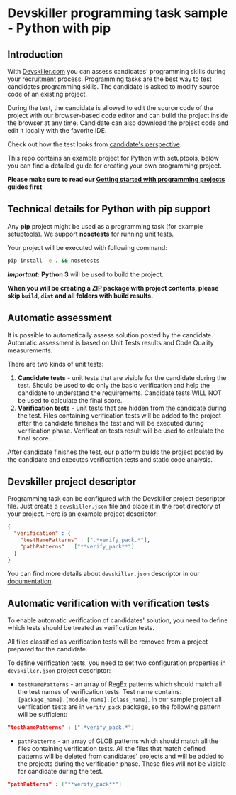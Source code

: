 # Devskiller programming task sample - Python with pip

## Introduction

With [Devskiller.com](https://devskiller.com) you can assess candidates' programming skills during your recruitment process. Programming tasks are the best way to test candidates programming skills. The candidate is asked to modify source code of an existing project.

During the test, the candidate is allowed to edit the source code of the project with our browser-based code editor and can build the project inside the browser at any time. Candidate can also download the project code and edit it locally with the favorite IDE.

Check out how the test looks from [candidate's perspective](https://help.devskiller.com/candidate-documentation/how-the-devskiller-test-looks-like-from-the-candidate-perspective).

This repo contains an example project for Python with setuptools, below you can find a detailed guide for creating your own programming project. 

**Please make sure to read our [Getting started with programming projects](https://docs.devskiller.com/programming_tasks/index.html) guides first**

## Technical details for Python with pip support

Any **pip** project might be used as a programming task (for example setuptools). We support **nosetests** for running unit tests.

Your project will be executed with following command:

```sh
pip install -e . && nosetests
```

***Important:*** **Python 3** will be used to build the project.

**When you will be creating a ZIP package with project contents, please skip `build`, `dist` and all folders with build results.**

## Automatic assessment

It is possible to automatically assess solution posted by the candidate. Automatic assessment is based on Unit Tests results and Code Quality measurements. 

There are two kinds of unit tests:

1. **Candidate tests** - unit tests that are visible for the candidate during the test. Should be used to do only the basic verification and help the candidate to understand the requirements. Candidate tests WILL NOT be used to calculate the final score.
2. **Verification tests** - unit tests that are hidden from the candidate during the test. Files containing verification tests will be added to the project after the candidate finishes the test and will be executed during verification phase. Verification tests result will be used to calculate the final score.

After candidate finishes the test, our platform builds the project posted by the candidate and executes verification tests and static code analysis.

## Devskiller project descriptor

Programming task can be configured with the Devskiller project descriptor file. Just create a `devskiller.json` file and place it in the root directory of your project. Here is an example project descriptor:

```json
{
  "verification" : {
    "testNamePatterns" : [".*verify_pack.*"],
    "pathPatterns" : ["**verify_pack**"]
  }
}
```

You can find more details about `devskiller.json` descriptor in our [documentation](https://docs.devskiller.com/programming_tasks/project_descriptor.html).

## Automatic verification with verification tests

To enable automatic verification of candidates' solution, you need to define which tests should be treated as verification tests.

All files classified as verification tests will be removed from a project prepared for the candidate.

To define verification tests, you need to set two configuration properties in `devskiller.json` project descriptor:

- `testNamePatterns` - an array of RegEx patterns which should match all the test names of verification tests. 
Test name contains: `[package_name].[module_name].[class_name]`. In our sample project all verification tests are in `verify_pack` package, so the following pattern will be sufficient:

```json
"testNamePatterns" : [".*verify_pack.*"]
```

- `pathPatterns` - an array of GLOB patterns which should match all the files containing verification tests. All the files that match defined patterns will be deleted from candidates' projects and will be added to the projects during the verification phase. These files will not be visible for candidate during the test.

```json
"pathPatterns" : ["**verify_pack**"]
```

